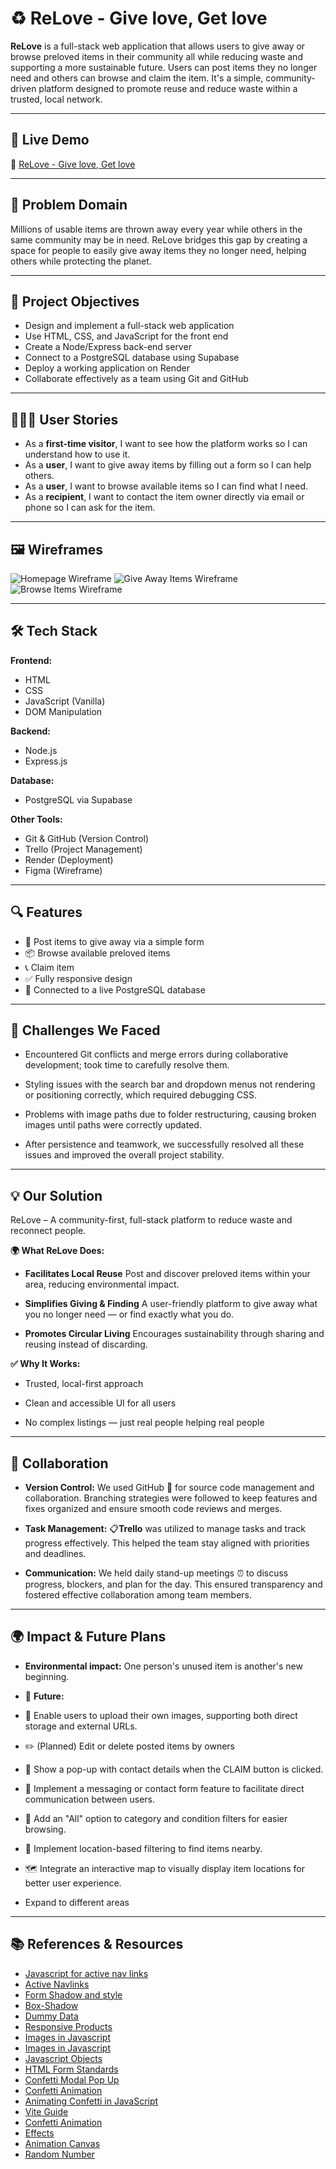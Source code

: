 
# ♻️ ReLove - Give love, Get love

**ReLove** is a full-stack web application that allows users to give away or browse preloved items in their community all while reducing waste and supporting a more sustainable future. Users can post items they no longer need and others can browse and claim the item. It's a simple, community-driven platform designed to promote reuse and reduce waste within a trusted, local network.


---

## 🚀 Live Demo

🔗 [ReLove - Give love, Get love](https://relovehomepage.onrender.com/)


---

## 🧠 Problem Domain

Millions of usable items are thrown away every year while others in the same community may be in need. ReLove bridges this gap by creating a space for people to easily give away items they no longer need, helping others while protecting the planet.

---

## 🎯 Project Objectives

- Design and implement a full-stack web application
- Use HTML, CSS, and JavaScript for the front end
- Create a Node/Express back-end server
- Connect to a PostgreSQL database using Supabase
- Deploy a working application on Render
- Collaborate effectively as a team using Git and GitHub

---

## 🧍‍♀️🧍 User Stories

- As a **first-time visitor**, I want to see how the platform works so I can understand how to use it.
- As a **user**, I want to give away items by filling out a form so I can help others.
- As a **user**, I want to browse available items so I can find what I need.
- As a **recipient**, I want to contact the item owner directly via email or phone so I can ask for the item.

---

## 🖼️ Wireframes

![Homepage Wireframe](./Wireframe1.jpg)
![Give Away Items Wireframe](./Wireframe2.jpg)
![Browse Items Wireframe](./Wireframe3.jpg)


---

## 🛠️ Tech Stack

**Frontend:**
- HTML
- CSS
- JavaScript (Vanilla)
- DOM Manipulation

**Backend:**
- Node.js
- Express.js

**Database:**
- PostgreSQL via Supabase

**Other Tools:**
- Git & GitHub (Version Control)
- Trello (Project Management)
- Render (Deployment)
- Figma (Wireframe)

---

## 🔍 Features

- 🧾 Post items to give away via a simple form
- 📦 Browse available preloved items
- 📞 Claim item
- ✅ Fully responsive design
- 📁 Connected to a live PostgreSQL database

---

## 🧱 Challenges We Faced

- Encountered Git conflicts and merge errors during collaborative development; took time to carefully resolve them.

- Styling issues with the search bar and dropdown menus not rendering or positioning correctly, which required debugging CSS.

- Problems with image paths due to folder restructuring, causing broken images until paths were correctly updated.

- After persistence and teamwork, we successfully resolved all these issues and improved the overall project stability.

---
## 💡 Our Solution

ReLove – A community-first, full-stack platform to reduce waste and reconnect people.

**🌍 What ReLove Does:**

* **Facilitates Local Reuse**
Post and discover preloved items within your area, reducing environmental impact.

* **Simplifies Giving & Finding**
A user-friendly platform to give away what you no longer need — or find exactly what you do.

* **Promotes Circular Living**
Encourages sustainability through sharing and reusing instead of discarding.

**✅ Why It Works:**

- Trusted, local-first approach

- Clean and accessible UI for all users

- No complex listings — just real people helping real people


---

## 🤝 Collaboration 

* **Version Control:** We used GitHub  🐙 for source code management and collaboration. Branching strategies were followed to keep features and fixes organized and ensure smooth code reviews and merges.

* **Task Management:** 📋**Trello** was utilized to manage tasks and track progress effectively. This helped the team stay aligned with priorities and deadlines.

* **Communication:** We held daily stand-up meetings ⏰ to discuss progress, blockers, and plan for the day. This ensured transparency and fostered effective collaboration among team members.

---

## 🌍 Impact & Future Plans

- **Environmental impact:** One person's unused item is another's new beginning.

- 🚀 **Future:** 

- 📸 Enable users to upload their own images, supporting both direct storage and external URLs.
- ✏️ (Planned) Edit or delete posted items by owners
- 💬 Show a pop-up with contact details when the CLAIM button is clicked.
- 💬 Implement a messaging or contact form feature to facilitate direct communication between users.

- 🔄 Add an "All" option to category and condition filters for easier browsing.

- 📍 Implement location-based filtering to find items nearby.

- 🗺️ Integrate an interactive map to visually display item locations for better user experience.

- Expand to different areas

---

## 📚 References & Resources


- [Javascript for active nav links](https://www.youtube.com/watch?v=bEOwXmd9Mc8)
- [Active Navlinks](https://stackoverflow.com/questions/7205032add-active-class-to-navbar-element-when-clicked)
- [Form Shadow and style](https://codepen.io/haibnu/pen/DrVweV)
- [Box-Shadow](https://css-tricks.com/almanac/properties/b/box-shadow/)
- [Dummy Data](https://www.youtube.com/watch?v=NaDNgroJ7Cg)
-  [Responsive Products](https://www.youtube.com/watch?v=F24tAMLoOEw)
- [Images in Javascript](https://developer.mozilla.org/en-US/docs/Web/API/HTMLImageElement/Image)
- [Images in Javascript](https://www.youtube.com/watch?v=HWHfzt1kp84)
- [Javascript Objects](https://www.w3schools.com/js/js_objects.asp)
- [HTML Form Standards](https://html.spec.whatwg.org/multipage/forms.html#categories)
- [Confetti Modal Pop Up](https://www.a11yproject.com/checklist/)
- [Confetti Animation](https://webdesign.tutsplus.com/confetti-animation-canvas-javascript--cms-109130t)
- [Animating Confetti in JavaScript](https://adarsh-gupta.medium.comanimating-confetti-in-javascript-a-step-by-step-guide-34b23c31d8e0
)
- [Vite Guide](https://vite.dev/guide/build.html#multi-page-app)
- [Confetti Animation](https://www.youtube.com/watch?v=JPD62_G2BFQ)
- [Effects](https://devlawrence.hashnode.dev/lets-build-a-confetti-effect-with-vanilla-javascript?utm_source=chatgpt.com)
- [Animation Canvas](https://webdesign.tutsplus.com/confetti-animation-canvas-javascript--cms-109130t)
- [Random Number](https://www.reddit.com/r/learnprogramming/comments/sk21qj/generate_a_random_number_within_a_range_how_does/)
